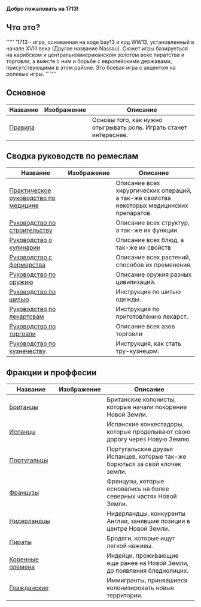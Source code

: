 <strong>Добро пожаловать на 1713\!</strong>

## Что это?

''''' '1713 - игра, основанная на коде bay13 и код WW13, установленный в
начале XVIII века (Другое название Nassau). Сюжет игры базируеться на
карибском и центральноамериканском золотом веке пиратства и торговли,
а вместе с ним и борьбе с европейскими державами, присутствующими в этом
районе. Это боевая игра с акцентом на ролевые игры. '' ''''

## Основное

| Название                      | Изображение | Описание                                                          |
| ----------------------------- | ----------- | ----------------------------------------------------------------- |
| [Правила](Правила "wikilink") |             | Основы того, как нужно отыгрывать роль. Играть станет интереснее. |

## Сводка руководств по ремеслам

| Название                                                                                | Изображение | Описание                                                                                  |
| --------------------------------------------------------------------------------------- | ----------- | ----------------------------------------------------------------------------------------- |
| [Практическое руководство по медицине](Практическое_руководство_по_медицине "wikilink") |             | Описание всех хирургических операций, а так-же свойства некоторых медицинских препаратов. |
| [Руководство по строительству](Руководство_по_строительству "wikilink")                 |             | Описание всех структур, а так-же их функции.                                              |
| [Руководство о кулинарии](Руководство_о_кулинарии "wikilink")                           |             | Описание всех блюд, а так-же их свойств                                                   |
| [Руководство с фермерства](Руководство_с_фермерства "wikilink")                         |             | Описание всех растений, способов их пременения.                                           |
| [Руководство по оружию](Руководство_по_оружию "wikilink")                               |             | Описание оружия разных цивилизаций.                                                       |
| [Руководство по шитью](Руководство_по_шитью "wikilink")                                 |             | Инструкция по шитью одежды.                                                               |
| [Руководство по лекартсвам](Руководство_по_лекартсвам "wikilink")                       |             | Инструкция по приготовлению лекарст.                                                      |
| [Руководство по торговли](Руководство_по_торговли "wikilink")                           |             | Описание всех азов торговли                                                               |
| [Руководство по кузнечеству](Руководство_по_кузнечеству "wikilink")                     |             | Инструкция, как стать тру-кузнецом.                                                       |

## Фракции и проффесии

| Название                                        | Изображение | Описание                                                                     |
| ----------------------------------------------- | ----------- | ---------------------------------------------------------------------------- |
| [Британцы](Британцы "wikilink")                 |             | Британские колонисты, которые начали покорение Новой Земли.                  |
| [Испанцы](Испанцы "wikilink")                   |             | Испанские конкестадоры, которые проделывают свою дорогу через Новую Землю.   |
| [Португальцы](Португальцы "wikilink")           |             | Португальские друзья Испанцев, которые так-же борються за свой клочек земли. |
| [Французы](Французы "wikilink")                 |             | Французы, которые основались на более северных частях Новой Земли.           |
| [Нидерландцы](Нидерландцы "wikilink")           |             | Нидерландцы, конкуренты Англии, занявшие позиции в центре Новой Земли.       |
| [Пираты](Пираты "wikilink")                     |             | Бродяги, которые ищут легкой наживы.                                         |
| [Коренные племена](Коренные_племена "wikilink") |             | Индейци, проживающие еще ранее на Новой Земли, до появления бледнолицих.     |
| [Гражданские](Гражданские "wikilink")           |             | Иммигранты, принявшиеся колонизировать новые территории.                     |